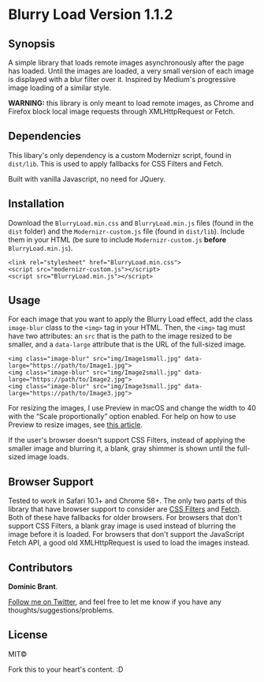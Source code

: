 # Blurry Load Version 1.1.2
## Synopsis
A simple library that loads remote images asynchronously after the page has loaded. Until the images are loaded, a very small version of each image is displayed with a blur filter over it. Inspired by Medium's progressive image loading of a similar style.

**WARNING:** this library is only meant to load remote images, as Chrome and Firefox block local image requests through XMLHttpRequest or Fetch.

## Dependencies
This libary's only dependency is a custom Modernizr script, found in `dist/lib`. This is used to apply fallbacks for CSS Filters and Fetch.

Built with vanilla Javascript, no need for JQuery.

## Installation

Download the `BlurryLoad.min.css` and `BlurryLoad.min.js` files (found in the `dist` folder) and the `Modernizr-custom.js` file (found in `dist/lib`). Include them in your HTML (be sure to include `Modernizr-custom.js` **before** `BlurryLoad.min.js`).

```
<link rel="stylesheet" href="BlurryLoad.min.css">
<script src="modernizr-custom.js"></script>
<script src="BlurryLoad.min.js"></script>
```

## Usage
For each image that you want to apply the Blurry Load effect, add the class `image-blur` class to the `<img>` tag in your HTML. Then, the `<img>` tag must have two attributes: an `src` that is the path to the image resized to be smaller, and a `data-large` attribute that is the URL of the full-sized image.

```
<img class="image-blur" src="img/Image1small.jpg" data-large="https://path/to/Image1.jpg">
<img class="image-blur" src="img/Image2small.jpg" data-large="https://path/to/Image2.jpg">
<img class="image-blur" src="img/Image3small.jpg" data-large="https://path/to/Image3.jpg">
```

For resizing the images, I use Preview in macOS and change the width to 40 with the “Scale proportionally” option enabled. For help on how to use Preview to resize images, see [this article](https://support.apple.com/kb/PH5936?locale=en_US).

If the user's browser doesn't support CSS Filters, instead of applying the smaller image and blurring it, a blank, gray shimmer is shown until the full-sized image loads.

## Browser Support
Tested to work in Safari 10.1+ and Chrome 58+. The only two parts of this library that have browser support to consider are [CSS Filters](http://caniuse.com/#feat=css-filters) and [Fetch](http://caniuse.com/#feat=fetch). Both of these have fallbacks for older browsers. For browsers that don't support CSS Filters, a blank gray image is used instead of blurring the image before it is loaded. For browsers that don't support the JavaScript Fetch API, a good old XMLHttpRequest is used to load the images instead.

## Contributors
**Dominic Brant**.

[Follow me on Twitter](https://twitter.com/dombrant), and feel free to let me know if you have any thoughts/suggestions/problems.

## License

MIT©

Fork this to your heart's content. :D
